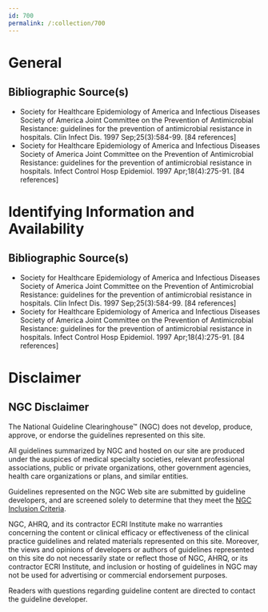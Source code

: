 ```yaml
---
id: 700
permalink: /:collection/700
---
```


# General

## Bibliographic Source(s)

- Society for Healthcare Epidemiology of America and Infectious Diseases Society of America Joint Committee on the Prevention of Antimicrobial Resistance: guidelines for the prevention of antimicrobial resistance in hospitals. Clin Infect Dis. 1997 Sep;25(3):584-99. [84 references]
- Society for Healthcare Epidemiology of America and Infectious Diseases Society of America Joint Committee on the Prevention of Antimicrobial Resistance: guidelines for the prevention of antimicrobial resistance in hospitals. Infect Control Hosp Epidemiol. 1997 Apr;18(4):275-91. [84 references]

# Identifying Information and Availability

## Bibliographic Source(s)

- Society for Healthcare Epidemiology of America and Infectious Diseases Society of America Joint Committee on the Prevention of Antimicrobial Resistance: guidelines for the prevention of antimicrobial resistance in hospitals. Clin Infect Dis. 1997 Sep;25(3):584-99. [84 references]
- Society for Healthcare Epidemiology of America and Infectious Diseases Society of America Joint Committee on the Prevention of Antimicrobial Resistance: guidelines for the prevention of antimicrobial resistance in hospitals. Infect Control Hosp Epidemiol. 1997 Apr;18(4):275-91. [84 references]

# Disclaimer

## NGC Disclaimer

The National Guideline Clearinghouse™ (NGC) does not develop, produce, approve, or endorse the guidelines represented on this site.

All guidelines summarized by NGC and hosted on our site are produced under the auspices of medical specialty societies, relevant professional associations, public or private organizations, other government agencies, health care organizations or plans, and similar entities.

Guidelines represented on the NGC Web site are submitted by guideline developers, and are screened solely to determine that they meet the [NGC Inclusion Criteria](/help-and-about/summaries/inclusion-criteria).

NGC, AHRQ, and its contractor ECRI Institute make no warranties concerning the content or clinical efficacy or effectiveness of the clinical practice guidelines and related materials represented on this site. Moreover, the views and opinions of developers or authors of guidelines represented on this site do not necessarily state or reflect those of NGC, AHRQ, or its contractor ECRI Institute, and inclusion or hosting of guidelines in NGC may not be used for advertising or commercial endorsement purposes.

Readers with questions regarding guideline content are directed to contact the guideline developer.

